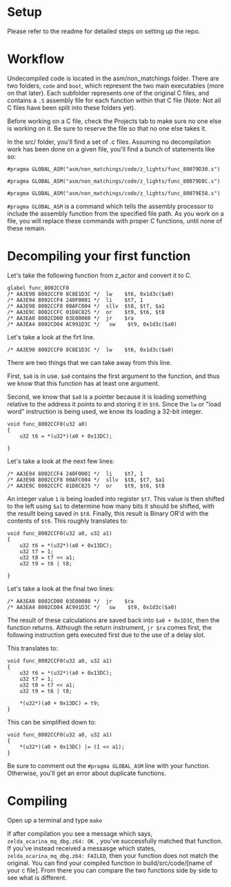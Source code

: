 # Setup

Please refer to the readme for detailed steps on setting up the repo.

# Workflow
Undecompiled code is located in the asm/non_matchings folder. There are two folders, `code` and `boot`, which represent the two main executables (more on that later). Each subfolder represents one of the original C files, and contains a `.S` assembly file for each function within that C file (Note: Not all C files have been split into these folders yet).

Before working on a C file, check the Projects tab to make sure no one else is working on it. Be sure to reserve the file so that no one else takes it.

In the src/ folder, you'll find a set of .c files. Assuming no decompilation work has been done on a given file, you'll find a bunch of statements like so:

```
#pragma GLOBAL_ASM("asm/non_matchings/code/z_lights/func_80079D30.s")

#pragma GLOBAL_ASM("asm/non_matchings/code/z_lights/func_80079D8C.s")

#pragma GLOBAL_ASM("asm/non_matchings/code/z_lights/func_80079E58.s")
```

`#pragma GLOBAL_ASM` is a command which tells the assembly processor to include the assembly function from the specified file path. As you work on a file, you will replace these commands with proper C functions, until none of these remain.

# Decompiling your first function

Let's take the following function from z_actor and convert it to C.

```
glabel func_8002CCF0
/* AA3E90 8002CCF0 8C8E1D3C */  lw    $t6, 0x1d3c($a0)
/* AA3E94 8002CCF4 240F0001 */  li    $t7, 1
/* AA3E98 8002CCF8 00AFC004 */  sllv  $t8, $t7, $a1
/* AA3E9C 8002CCFC 01D8C825 */  or    $t9, $t6, $t8
/* AA3EA0 8002CD00 03E00008 */  jr    $ra
/* AA3EA4 8002CD04 AC991D3C */   sw    $t9, 0x1d3c($a0)
```

Let's take a look at the firt line.

`/* AA3E90 8002CCF0 8C8E1D3C */  lw    $t6, 0x1d3c($a0)`

There are two things that we can take away from this line.

First, `$a0` is in use. `$a0` contains the first argument to the function, and thus we know that this function has at least one argument.

Second, we know that `$a0` is a pointer because it is loading something relative to the address it points to and storing it in `$t6`. Since the `lw` or "load word" instruction is being used, we know its loading a 32-bit integer.

```
void func_8002CCF0(u32 a0)
{
    u32 t6 = *(u32*)(a0 + 0x13DC);

}
```

Let's take a look at the next few lines:

```
/* AA3E94 8002CCF4 240F0001 */  li    $t7, 1
/* AA3E98 8002CCF8 00AFC004 */  sllv  $t8, $t7, $a1
/* AA3E9C 8002CCFC 01D8C825 */  or    $t9, $t6, $t8
```

An integer value `1` is being loaded into register `$t7`. This value is then shifted to the left using `$a1` to determine how many bits it should be shifted, with the resullt being saved in `$t8`. Finally, this result is Binary OR'd with the contents of `$t6`. This roughly translates to:

```
void func_8002CCF0(u32 a0, u32 a1)
{
    u32 t6 = *(u32*)(a0 + 0x13DC);
    u32 t7 = 1;
    u32 t8 = t7 << a1;
    u32 t9 = t6 | t8;

}
```

Let's take a look at the final two lines:

```
/* AA3EA0 8002CD00 03E00008 */  jr    $ra
/* AA3EA4 8002CD04 AC991D3C */   sw    $t9, 0x1d3c($a0)
```

The result of these calculations are saved back into `$a0 + 0x1D3C`, then the function returns. Although the return instrument, `jr $ra` comes first, the following instruction gets executed first due to the use of a delay slot. 

This translates to:

```
void func_8002CCF0(u32 a0, u32 a1)
{
    u32 t6 = *(u32*)(a0 + 0x13DC);
    u32 t7 = 1;
    u32 t8 = t7 << a1;
    u32 t9 = t6 | t8;

    *(u32*)(a0 + 0x13DC) = t9;
}
```

This can be simplified down to:

```
void func_8002CCF0(u32 a0, u32 a1)
{
    *(u32*)(a0 + 0x13DC) |= (1 << a1);
}
```

Be sure to comment out the `#pragma GLOBAL_ASM` line with your function. Otherwise, you'll get an error about duplicate functions.

# Compiling

Open up a terminal and type `make`

If after compilation you see a message which says, `zelda_ocarina_mq_dbg.z64: OK `, you've successfully matched that function. If you've instead received a messasge which states, `zelda_ocarina_mq_dbg.z64: FAILED`, then your function does not match the original. You can find your compiled function in build/src/code/[name of your c file]. From there you can compare the two functions side by side to see what is different.